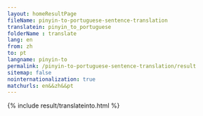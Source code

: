 ```yaml
---
layout: homeResultPage
fileName: pinyin-to-portuguese-sentence-translation
translatein: pinyin_to_portuguese
folderName : translate
lang: en
from: zh
to: pt
langname: pinyin-to
permalink: /pinyin-to-portuguese-sentence-translation/result
sitemap: false
nointernationalization: true
matchurls: en&&zh&&pt
---
```

{% include result/translateinto.html %}

<script src="/js/result/translation.js" data-foldername="{{page.folderName}}" data-lang="{{page.lang}}"></script>
